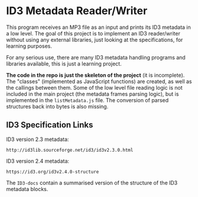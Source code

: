 # ID3 Metadata Reader/Writer

This program receives an MP3 file as an input and prints its ID3 metadata in a low level. The goal of this project is to implement an ID3 reader/writer without using any external libraries, just looking at the specifications, for learning purposes.

For any serious use, there are many ID3 metadata handling programs and libraries available, this is just a learning project.

**The code in the repo is just the skeleton of the project** (it is incomplete). The "classes" (implemented as JavaScript functions) are created, as well as the callings between them. Some of the low level file reading logic is not included in the main project (the metadata frames parsing logic), but is implemented in the `listMetadata.js` file. The conversion of parsed structures back into bytes is also missing.


## ID3 Specification Links

ID3 version 2.3 metadata:
```
http://id3lib.sourceforge.net/id3/id3v2.3.0.html
```

ID3 version 2.4 metadata:
```
https://id3.org/id3v2.4.0-structure
```

The `ID3-docs` contain a summarised version of the structure of the ID3 metadata blocks.

